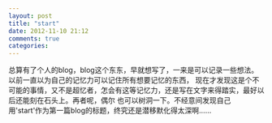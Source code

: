 ```yaml
---
layout: post
title: "start"
date: 2012-11-10 21:12
comments: true
categories: 
---
```

总算有了个人的blog，blog这个东东，早就想写了，一来是可以记录一些想法。以前一直以为自己的记忆力可以记住所有想要记忆的东西，
现在才发现这是个不可能的事情，又不是超忆者，怎会有这等记忆力，还是写在文字来得踏实，最好以后还能刻在石头上。再者呢，偶尔
也可以树洞一下。不经意间发现自己用'start'作为第一篇blog的标题，终究还是潜移默化得太深啊……
